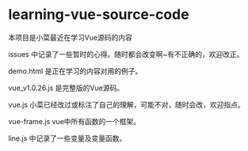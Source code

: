 # learning-vue-source-code
本项目是小菜最近在学习Vue源码的内容

issues 中记录了一些暂时的心得。随时都会改变啊~有不正确的，欢迎改正。

demo.html 是正在学习的内容对用的例子。

vue_v1.0.26.js  是完整版的Vue源码。

vue.js  小菜已经改过或标注了自己的理解，可能不对，随时会改，欢迎指点。

vue-frame.js  vue中所有函数的一个框架。

line.js 中记录了一些变量及变量函数。
